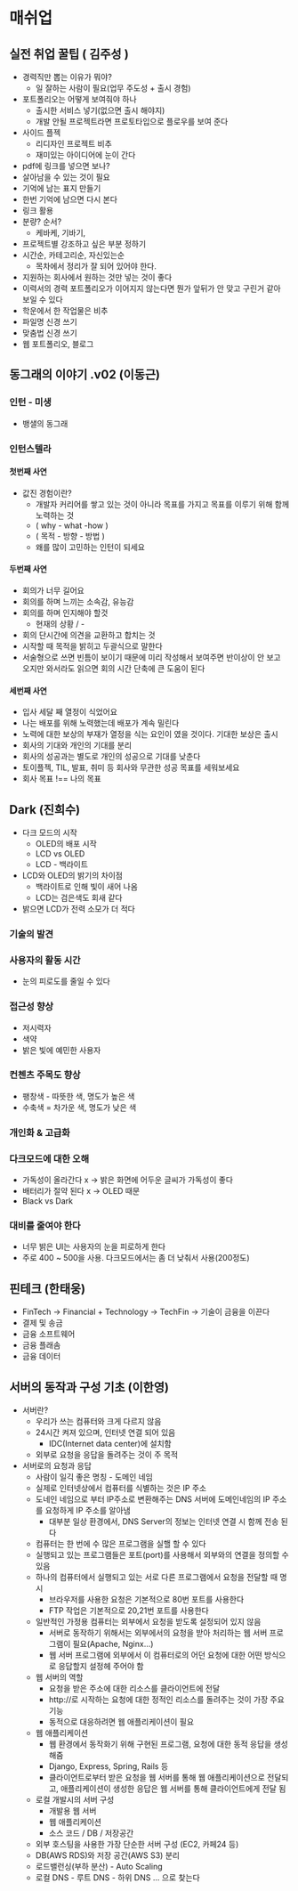 # 매쉬업

## 실전 취업 꿀팁 ( 김주성 )

- 경력직만 뽑는 이유가 뭐야?
  - 일 잘하는 사람이 필요(업무 주도성 + 출시 경험)
- 포트폴리오는 어떻게 보여줘야 하나
  - 출시한 서비스 넣기(없으면 출시 해야지)
  - 개발 안될 프로젝트라면 프로토타입으로 플로우를 보여 준다
- 사이드 플젝
  - 리디자인 프로젝트 비추
  - 재미있는 아이디어에 눈이 간다
- pdf에 링크를 넣으면 보나?
- 살아남을 수 있는 것이 필요
- 기억에 남는 표지 만들기
- 한번 기억에 남으면 다시 본다
- 링크 활용
- 분량? 순서?
  - 케바케, 기바기,
- 프로젝트별 강조하고 싶은 부분 정하기
- 시간순, 카테고리순, 자신있는순
  - 목차에서 정리가 잘 되어 있어야 한다.
- 지원하는 회사에서 원하는 것만 넣는 것이 좋다
- 이력서의 경력 포트폴리오가 이어지지 않는다면 뭔가 앞뒤가 안 맞고 구린거 같아 보일 수 있다
- 학운에서 한 작업물은 비추
- 파일명 신경 쓰기
- 맞춤법 신경 쓰기
- 웹 포트폴리오, 블로그

## 동그래의 이야기 .v02 (이동근)

### 인턴 - 미생

- 뱅샐의 동그래

### 인턴스텔라

#### 첫번째 사연

- 값진 경험이란?
  - 개발자 커리어를 쌓고 있는 것이 아니라 목표를 가지고 목표를 이루기 위해 함께 노력하는 것
  - ( why - what -how )
  - ( 목적 - 방향 - 방법 )
  - 왜를 많이 고민하는 인턴이 되세요

#### 두번째 사연

- 회의가 너무 길어요
- 회의를 하며 느끼는 소속감, 유능감
- 회의를 하며 인지해야 할것
  - 현재의 상황 / -
- 회의 단시간에 의견을 교환하고 합치는 것
- 시작할 때 목적을 밝히고 두괄식으로 말한다
- 서술형으로 쓰면 빈틈이 보이기 때문에 미리 작성해서 보여주면 반이상이 안 보고 오지만 와서라도 읽으면 회의 시간 단축에 큰 도움이 된다

#### 세번째 사연

- 입사 세달 째 열정이 식었어요
- 나는 배포를 위해 노력했는데 배포가 계속 밀린다
- 노력에 대한 보상의 부재가 열정을 식는 요인이 였을 것이다. 기대한 보상은 출시
- 회사의 기대와 개인의 기대를 분리
- 회사의 성공과는 별도로 개인의 성공으로 기대를 낮춘다
- 토이플젝, TIL, 발표, 취미 등 회사와 무관한 성공 목표를 세워보세요
- 회사 목표 !== 나의 목표

## Dark (진희수)

- 다크 모드의 시작
  - OLED의 배포 시작
  - LCD vs OLED
  - LCD - 백라이트
- LCD와 OLED의 밝기의 차이점
  - 백라이트로 인해 빛이 새어 나옴
  - LCD는 검은색도 회새 같다
- 밝으면 LCD가 전력 소모가 더 적다

### 기술의 발견

### 사용자의 활동 시간

- 눈의 피로도를 줄일 수 있다

### 접근성 향상

- 저시력자
- 색약
- 밝은 빛에 예민한 사용자

### 컨첸츠 주목도 향상

- 팽창색 - 따뜻한 색, 명도가 높은 색
- 수축색 = 차가운 색, 명도가 낮은 색

### 개인화 & 고급화

### 다크모드에 대한 오해

- 가독성이 올라간다 x -> 밝은 화면에 어두운 글씨가 가독성이 좋다
- 배터리가 절약 된다 x -> OLED 때문
- Black vs Dark

### 대비를 줄여야 한다

- 너무 밝은 UI는 사용자의 눈을 피로하게 한다
- 주로 400 ~ 500을 사용. 다크모드에서는 좀 더 낮춰서 사용(200정도)

## 핀테크 (한태웅)

- FinTech -> Financial + Technology -> TechFin -> 기술이 금융을 이끈다
- 결제 및 송금
- 금융 소프트웨어
- 금융 플래솜
- 금융 데이터

## 서버의 동작과 구성 기초 (이한영)

- 서버란?
  - 우리가 쓰는 컴퓨터와 크게 다르지 않음
  - 24시간 켜져 있으며, 인터넷 연결 되어 있음
    - IDC(Internet data center)에 설치함
  - 외부로 요청을 응답을 돌려주는 것이 주 목적
- 서버로의 요청과 응답
  - 사람이 일긱 좋은 명칭 - 도메인 네임
  - 실제로 인터넷상에서 컴퓨터를 식별하는 것은 IP 주소
  - 도네인 네임으로 부터 IP주소로 변환해주는 DNS 서버에 도메인네임의 IP 주소를 요청하게 IP 주소를 알아냄
    - 대부분 일상 환경에서, DNS Server의 정보는 인터넷 연결 시 함께 전송 된다
  - 컴퓨터는 한 번에 수 많은 프로그램을 실핼 할 수 있다
  - 실행되고 있는 프로그램들은 포트(port)를 사용해서 외부와의 연결을 정의할 수 있음
  - 하나의 컴퓨터에서 실행되고 있는 서로 다른 프로그램에서 요청을 전달할 때 명시
    - 브라우저를 사용한 요청은 기본적으로 80번 포트를 사용한다
    - FTP 작업은 기본적으로 20,21번 포트를 사용한다
  - 일반적인 가정용 컴퓨터는 외부에서 요청을 받도록 설정되어 있지 않음
    - 서버로 동작하기 위해서는 외부에서의 요청을 받아 처리하는 웹 서버 프로그램이 필요(Apache, Nginx...)
    - 웹 서버 프로그램에 외부에서 이 컴퓨터로의 어던 요청에 대한 어떤 방식으로 응답할지 설정헤 주어야 함
  - 웹 서버의 역할
    - 요청을 받은 주소에 대한 리소스를 클라이언트에 전달
    - http://로 시작하는 요청에 대한 정적인 리소스를 돌려주는 것이 가장 주요 기능
    - 동적으로 대응하려면 웹 애플리케이션이 필요
  - 웹 애플리케이션
    - 웹 환경에서 동작화기 위해 구현된 프로그램, 요청에 대한 동적 응답을 생성해줌
    - Django, Express, Spring, Rails 등
    - 클라이언트로부터 받은 요청을 웹 서버를 통해 웹 애플리케이션으로 전달되고, 애플리케이션이 생성한 응답은 웹 서버를 통해 클라이언트에게 전달 됨
  - 로컬 개발시의 서버 구성
    - 개발용 웹 서버
    - 웹 애플리케이션
    - 소스 코드 / DB / 저장공간
  - 외부 호스팅을 사용한 가장 단순한 서버 구성 (EC2, 카페24 등)
  - DB(AWS RDS)와 저장 공간(AWS S3) 분리
  - 로드밸런싱(부하 분산) - Auto Scaling
  - 로컬 DNS - 루트 DNS - 하위 DNS ... 으로 찾는다
